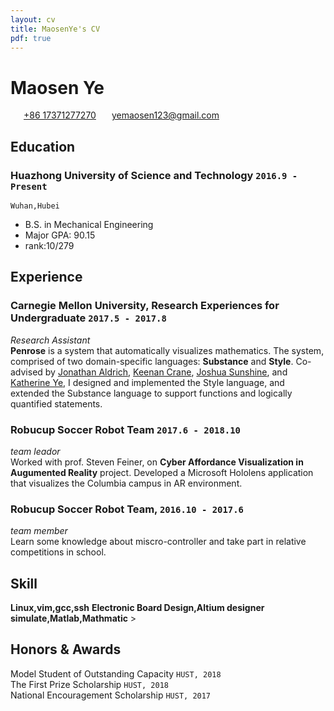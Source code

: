 ```yaml
---
layout: cv
title: MaosenYe's CV
pdf: true
---
```

# Maosen __Ye__

<div id="webaddress">
<i class="fi-telephone" style="margin-left:1em"></i>
<a href="+86 17371277270" style="margin-left:0.5em">+86 17371277270</a>
<i class="fi-mail" style="margin-left:1em"></i>
<a href="yemaosen123@gmail.com" style="margin-left:0.5em">yemaosen123@gmail.com</a>
</div>

## Education

### __Huazhong University of Science and Technology__ `2016.9 - Present`
```
Wuhan,Hubei
```
- B.S. in Mechanical Engineering
- Major GPA: 90.15
- rank:10/279


## Experience

### __Carnegie Mellon University, Research Experiences for Undergraduate__  `2017.5 - 2017.8`
_Research Assistant_<br>
__Penrose__ is a system that automatically visualizes mathematics. The system, comprised of two domain-specific languages: __Substance__ and __Style__. Co-advised by [Jonathan Aldrich](https://www.cs.cmu.edu/~./aldrich/), [Keenan Crane](https://www.cs.cmu.edu/~kmcrane/), [Joshua Sunshine](http://www.cs.cmu.edu/~jssunshi/), and [Katherine Ye](https://www.cs.cmu.edu/~kqy/), I designed and implemented the Style language, and extended the Substance language to support functions and logically quantified statements.

### __Robucup Soccer Robot Team__ `2017.6 - 2018.10`
_team leador_<br>
Worked with prof. Steven Feiner, on __Cyber Affordance Visualization in Augumented Reality__ project. Developed a Microsoft Hololens application that visualizes the Columbia campus in AR environment.

### __Robucup Soccer Robot Team,__ `2016.10 - 2017.6`
_team member_<br>
Learn some knowledge about miscro-controller and take part in relative competitions in school.


## Skill
__Linux,vim,gcc,ssh__ 
 __Electronic Board Design,Altium designer__ 
 __simulate,Matlab,Mathmatic__ >


## Honors & Awards

Model Student of Outstanding Capacity  `HUST, 2018` <br>
The First Prize Scholarship `HUST, 2018`<br>
National Encouragement Scholarship `HUST, 2017` <br>

<!-- ### Footer

Last updated: May 2013 -->
